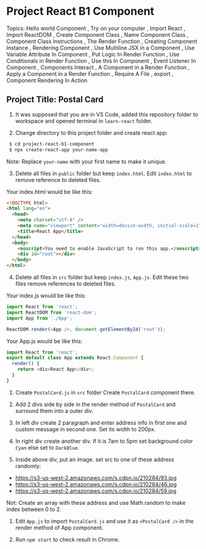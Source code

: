 # Project React B1 Component

Topics: Hello world Component
, Try on your computer
, Import React
, Import ReactDOM
, Create Component Class
, Name Component Class
, Component Class Instructions
, The Render Function
, Creating Component Instance
, Rendering Component
, Use Multiline JSX in a Component
, Use Variable Attribute In Component
, Put Logic In Render Function
, Use Conditionals in Render Function
, Use this In Component
, Event Listener In Component
, Components Interact
, A Component in a Render Function
, Apply a Component in a Render Function
, Require A File
, export
, Component Rendering In Action

## Project Title: Postal Card

1. It was supposed that you are in VS Code, added this repository folder to workspace and opened terminal in `learn-react` folder.

2. Change directory to this project folder and create react app:

```bash
 $ cd project-react-b1-component
 $ npx create-react-app your-name-app
```

Note: Replace `your-name` with your first name to make it unique.

3. Delete all files in `public` folder but keep `index.html`. Edit `index.html` to remove reference to deleted files.

Your index.html would be like this:

```html
<!DOCTYPE html>
<html lang="en">
  <head>
    <meta charset="utf-8" />
    <meta name="viewport" content="width=device-width, initial-scale=1" />
    <title>React App</title>
  </head>
  <body>
    <noscript>You need to enable JavaScript to run this app.</noscript>
    <div id="root"></div>
  </body>
</html>
```

4. Delete all files in `src` folder but keep `index.js`, `App.js`. Edit these two files remove references to deleted files.

Your index.js would be like this:

```javascript
import React from 'react';
import ReactDOM from 'react-dom';
import App from './App';

ReactDOM.render(<App />, document.getElementById('root'));
```

Your App.js would be like this:

```javascript
import React from 'react';
export default class App extends React.Component {
  render() {
    return <div>React App</div>;
  }
}
```

1. Create `PostalCard.js` in `src` folder Create `PostalCard` component there.

2. Add 2 divs side by side in the render method of `PostalCard` and surround them into a outer div.

3. In left div create 2 paragraph and enter address info in first one and custom message in second one. Set its width to 200px.

4. In right div create another div. If it is 7am to 5pm set background color `Cyan` else set to `DarkBlue`.

5. Inside above div, put an image. set src to one of these address randomly:

- https://s3-us-west-2.amazonaws.com/s.cdpn.io/210284/93.jpg
- https://s3-us-west-2.amazonaws.com/s.cdpn.io/210284/46.jpg
- https://s3-us-west-2.amazonaws.com/s.cdpn.io/210284/59.jpg

Not: Create an array with these address and use Math.random to make index between 0 to 2.

1. Edit `App.js` to import `PostalCard.js` and use it as `<PostalCard />` in the render method of App component.

2. Run `npm start` to check result in Chrome.
